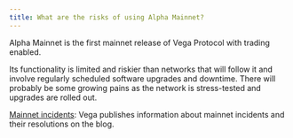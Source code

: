 ```yaml
---
title: What are the risks of using Alpha Mainnet?
---
```


Alpha Mainnet is the first mainnet release of Vega Protocol with trading enabled.

Its functionality is limited and riskier than networks that will follow it and involve regularly scheduled software upgrades and downtime. There will probably be some growing pains as the network is stress-tested and upgrades are rolled out.

<a href="https://blog.vega.xyz/tagged/vega-incident-reports" target="_blank">Mainnet incidents</a>: Vega publishes information about mainnet incidents and their resolutions on the blog.
